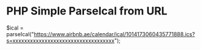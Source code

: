 # PHP Simple ParseIcal from URL

$ical = parseIcal("https://www.airbnb.ae/calendar/ical/1014173060435771888.ics?s=xxxxxxxxxxxxxxxxxxxxxxxxxxxxxxxxxxx");
